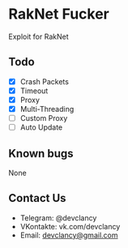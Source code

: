 # RakNet Fucker
Exploit for RakNet

## Todo

* [x] Crash Packets
* [x] Timeout
* [x] Proxy
* [x] Multi-Threading
* [ ] Custom Proxy
* [ ] Auto Update

## Known bugs

None

## Contact Us

* Telegram: @devclancy
* VKontakte: vk.com/devclancy
* Email: devclancy@gmail.com
